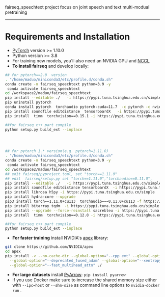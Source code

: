 
fairseq_speechtext project focus on joint speech and text multi-modual pretraining

--------------------------------------------------------------------------------
# Requirements and Installation


* [PyTorch](http://pytorch.org/) version >= 1.10.0
* Python version >= 3.8
* For training new models, you'll also need an NVIDIA GPU and [NCCL](https://github.com/NVIDIA/nccl)
* **To install fairseq** and develop locally:

``` bash
## for pytorch==2.0  version
. "/home/maduo/miniconda3/etc/profile.d/conda.sh"
conda create -n fairseq_speechtext python=3.9 -y
 conda activate fairseq_speechtext
cd /workspace2/maduo/fairseq_speechtext
pip install --editable ./   -i https://pypi.tuna.tsinghua.edu.cn/simple
pip uninstall pytorch
conda install pytorch  torchaudio pytorch-cuda=11.7  -c pytorch -c nvidia -y -c https://mirrors.bfsu.edu.cn/anaconda/cloud/pytorch/linux-64/
pip install soundfile editdistance  tensorboardX   -i https://pypi.tuna.tsinghua.edu.cn/simple
pip install  timm  torchvision==0.15.1 -i https://pypi.tuna.tsinghua.edu.cn/simple

##for fairseq c++ part compile
python setup.py build_ext --inplace




## for pytorch 1.* version(e.g. pytorch=1.11.0)
. "/home/maduo/miniconda3/etc/profile.d/conda.sh"
conda create -n fairseq_speechtext python=3.9 -y
 conda activate fairseq_speechtext
cd /workspace2/maduo/fairseq_speechtext
## edit fairseq/pyproject.toml, set "torch==1.11.0"
## edit  fairseq/setup.py set "torch==1.11.0","torchaudio==0.11.0",
pip install --editable ./   -i https://pypi.tuna.tsinghua.edu.cn/simple
pip install soundfile editdistance tensorboardX  -i https://pypi.tuna.tsinghua.edu.cn/simple
pip install librosa h5py -i https://pypi.tuna.tsinghua.edu.cn/simple
pip install hydra-core --upgrade
pip3 install torch==1.11.0+cu113  torchaudio===0.11.0+cu113 -f https://download.pytorch.org/whl/cu113/torch_stable.html  -i https://pypi.tuna.tsinghua.edu.cn/simple
pip install bitarray tqdm  -i https://pypi.tuna.tsinghua.edu.cn/simple
pip install --upgrade --force-reinstall sacrebleu -i https://pypi.tuna.tsinghua.edu.cn/simple
pip install  timm  torchvision==0.12.0 -i https://pypi.tuna.tsinghua.edu.cn/simple

##for fairseq c++ part compile
python setup.py build_ext --inplace

```

* **For faster training** install NVIDIA's [apex](https://github.com/NVIDIA/apex) library:

``` bash
git clone https://github.com/NVIDIA/apex
cd apex
pip install -v --no-cache-dir --global-option="--cpp_ext" --global-option="--cuda_ext" \
  --global-option="--deprecated_fused_adam" --global-option="--xentropy" \
  --global-option="--fast_multihead_attn" ./
```

* **For large datasets** install [PyArrow](https://arrow.apache.org/docs/python/install.html#using-pip): `pip install pyarrow`
* If you use Docker make sure to increase the shared memory size either with `--ipc=host` or `--shm-size`
 as command line options to `nvidia-docker run` .


